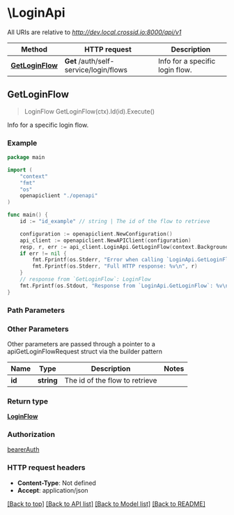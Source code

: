 # \LoginApi

All URIs are relative to *http://dev.local.crossid.io:8000/api/v1*

Method | HTTP request | Description
------------- | ------------- | -------------
[**GetLoginFlow**](LoginApi.md#GetLoginFlow) | **Get** /auth/self-service/login/flows | Info for a specific login flow.



## GetLoginFlow

> LoginFlow GetLoginFlow(ctx).Id(id).Execute()

Info for a specific login flow.

### Example

```go
package main

import (
    "context"
    "fmt"
    "os"
    openapiclient "./openapi"
)

func main() {
    id := "id_example" // string | The id of the flow to retrieve

    configuration := openapiclient.NewConfiguration()
    api_client := openapiclient.NewAPIClient(configuration)
    resp, r, err := api_client.LoginApi.GetLoginFlow(context.Background()).Id(id).Execute()
    if err != nil {
        fmt.Fprintf(os.Stderr, "Error when calling `LoginApi.GetLoginFlow``: %v\n", err)
        fmt.Fprintf(os.Stderr, "Full HTTP response: %v\n", r)
    }
    // response from `GetLoginFlow`: LoginFlow
    fmt.Fprintf(os.Stdout, "Response from `LoginApi.GetLoginFlow`: %v\n", resp)
}
```

### Path Parameters



### Other Parameters

Other parameters are passed through a pointer to a apiGetLoginFlowRequest struct via the builder pattern


Name | Type | Description  | Notes
------------- | ------------- | ------------- | -------------
 **id** | **string** | The id of the flow to retrieve | 

### Return type

[**LoginFlow**](LoginFlow.md)

### Authorization

[bearerAuth](../README.md#bearerAuth)

### HTTP request headers

- **Content-Type**: Not defined
- **Accept**: application/json

[[Back to top]](#) [[Back to API list]](../README.md#documentation-for-api-endpoints)
[[Back to Model list]](../README.md#documentation-for-models)
[[Back to README]](../README.md)

